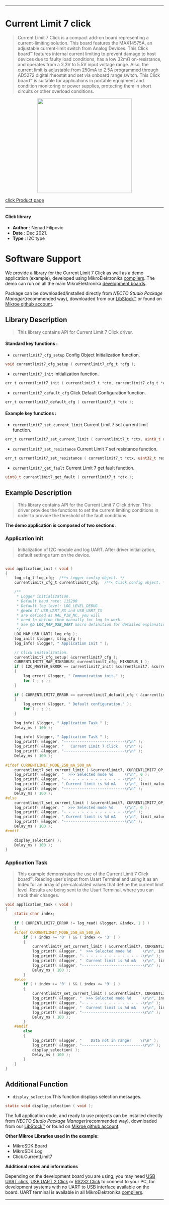 
---
# Current Limit 7 click

> Current Limit 7 Click is a compact add-on board representing a current-limiting solution. This board features the MAX14575A, an adjustable current-limit switch from Analog Devices. This Click board™ features internal current limiting to prevent damage to host devices due to faulty load conditions, has a low 32mΩ on-resistance, and operates from a 2.3V to 5.5V input voltage range. Also, the current limit is adjustable from 250mA to 2.5A programmed through AD5272 digital rheostat and set via onboard range switch. This Click board™ is suitable for applications in portable equipment and condition monitoring or power supplies, protecting them in short circuits or other overload conditions.

<p align="center">
  <img src="https://download.mikroe.com/images/click_for_ide/currentlimit7_click.png" height=300px>
</p>

[click Product page](https://www.mikroe.com/current-limit-7-click)

---


#### Click library

- **Author**        : Nenad Filipovic
- **Date**          : Dec 2021.
- **Type**          : I2C type


# Software Support

We provide a library for the Current Limit 7 Click
as well as a demo application (example), developed using MikroElektronika
[compilers](https://www.mikroe.com/necto-studio).
The demo can run on all the main MikroElektronika [development boards](https://www.mikroe.com/development-boards).

Package can be downloaded/installed directly from *NECTO Studio Package Manager*(recommended way), downloaded from our [LibStock&trade;](https://libstock.mikroe.com) or found on [Mikroe github account](https://github.com/MikroElektronika/mikrosdk_click_v2/tree/master/clicks).

## Library Description

> This library contains API for Current Limit 7 Click driver.

#### Standard key functions :

- `currentlimit7_cfg_setup` Config Object Initialization function.
```c
void currentlimit7_cfg_setup ( currentlimit7_cfg_t *cfg );
```

- `currentlimit7_init` Initialization function.
```c
err_t currentlimit7_init ( currentlimit7_t *ctx, currentlimit7_cfg_t *cfg );
```

- `currentlimit7_default_cfg` Click Default Configuration function.
```c
err_t currentlimit7_default_cfg ( currentlimit7_t *ctx );
```

#### Example key functions :

- `currentlimit7_set_current_limit` Current Limit 7 set current limit function.
```c
err_t currentlimit7_set_current_limit ( currentlimit7_t *ctx, uint8_t op_mode, uint16_t current_limit_ma );
```

- `currentlimit7_set_resistance` Current Limit 7 set resistance function.
```c
err_t currentlimit7_set_resistance ( currentlimit7_t *ctx, uint32_t res_ohm );
```

- `currentlimit7_get_fault` Current Limit 7 get fault function.
```c
uint8_t currentlimit7_get_fault ( currentlimit7_t *ctx );
```

## Example Description

> This library contains API for the Current Limit 7 Click driver.
> This driver provides the functions to set the current limiting conditions 
> in order to provide the threshold of the fault conditions.

**The demo application is composed of two sections :**

### Application Init

> Initialization of I2C module and log UART.
> After driver initialization, default settings turn on the device.

```c

void application_init ( void ) 
{
    log_cfg_t log_cfg;  /**< Logger config object. */
    currentlimit7_cfg_t currentlimit7_cfg;  /**< Click config object. */

    /** 
     * Logger initialization.
     * Default baud rate: 115200
     * Default log level: LOG_LEVEL_DEBUG
     * @note If USB_UART_RX and USB_UART_TX 
     * are defined as HAL_PIN_NC, you will 
     * need to define them manually for log to work. 
     * See @b LOG_MAP_USB_UART macro definition for detailed explanation.
     */
    LOG_MAP_USB_UART( log_cfg );
    log_init( &logger, &log_cfg );
    log_info( &logger, " Application Init " );

    // Click initialization.
    currentlimit7_cfg_setup( &currentlimit7_cfg );
    CURRENTLIMIT7_MAP_MIKROBUS( currentlimit7_cfg, MIKROBUS_1 );
    if ( I2C_MASTER_ERROR == currentlimit7_init( &currentlimit7, &currentlimit7_cfg ) ) 
    {
        log_error( &logger, " Communication init." );
        for ( ; ; );
    }
    
    if ( CURRENTLIMIT7_ERROR == currentlimit7_default_cfg ( &currentlimit7 ) )
    {
        log_error( &logger, " Default configuration." );
        for ( ; ; );
    }
    
    log_info( &logger, " Application Task " );
    Delay_ms ( 100 );
    
    log_info( &logger, " Application Task " );
    log_printf( &logger, "---------------------------\r\n" );
    log_printf( &logger, "   Current Limit 7 Click   \r\n" );
    log_printf( &logger, "---------------------------\r\n" );
    Delay_ms ( 100 );
    
#ifdef CURRENTLIMIT_MODE_250_mA_500_mA
    currentlimit7_set_current_limit ( &currentlimit7, CURRENTLIMIT7_OP_MODE_250_mA_500_mA, limit_value_op[ 10 ] );
    log_printf( &logger, "  >>> Selected mode %d     \r\n", 0 );
    log_printf( &logger, "- - - - - - - - - - - - - -\r\n" );
    log_printf( &logger, " Current limit is %d mA    \r\n", limit_value_op[ 10 ] );
    log_printf( &logger, "---------------------------\r\n" );
    Delay_ms ( 100 );
#else
    currentlimit7_set_current_limit ( &currentlimit7, CURRENTLIMIT7_OP_MODE_500_mA_2500_mA, limit_value_op[ 0 ] );
    log_printf( &logger, "  >>> Selected mode %d     \r\n", 0 );
    log_printf( &logger, "- - - - - - - - - - - - - -\r\n" );
    log_printf( &logger, " Current limit is %d mA    \r\n", limit_value_op[ 0 ] );
    log_printf( &logger, "---------------------------\r\n" );
    Delay_ms ( 100 );
#endif
    
    display_selection( );
    Delay_ms ( 100 );
}

```

### Application Task

> This example demonstrates the use of the Current Limit 7 Click board™.
> Reading user's input from Usart Terminal and using it as an index 
> for an array of pre-calculated values that define the current limit level.
> Results are being sent to the Usart Terminal, where you can track their changes.

```c
void application_task ( void ) 
{
    static char index;
    
    if ( CURRENTLIMIT7_ERROR != log_read( &logger, &index, 1 ) ) 
    {
    #ifdef CURRENTLIMIT_MODE_250_mA_500_mA
        if ( ( index >= '0' ) && ( index <= '3' ) )
        {
            currentlimit7_set_current_limit ( &currentlimit7, CURRENTLIMIT7_OP_MODE_250_mA_500_mA, limit_value_op[ index - 38 ] );
            log_printf( &logger, "  >>> Selected mode %d     \r\n", index - 48 );
            log_printf( &logger, "- - - - - - - - - - - - - -\r\n" );
            log_printf( &logger, "  Current limit is %d mA   \r\n", limit_value_op[ index - 38 ] );
            log_printf( &logger, "---------------------------\r\n" );
            Delay_ms ( 100 );
        }
    #else
        if ( ( index >= '0' ) && ( index <= '9' ) ) 
        {
            currentlimit7_set_current_limit ( &currentlimit7, CURRENTLIMIT7_OP_MODE_500_mA_2500_mA, limit_value_op[ index - 48 ] );
            log_printf( &logger, "  >>> Selected mode %d     \r\n", index - 48 );
            log_printf( &logger, "- - - - - - - - - - - - - -\r\n" );
            log_printf( &logger, "  Current limit is %d mA   \r\n", limit_value_op[ index - 48 ] );
            log_printf( &logger, "---------------------------\r\n" );
            Delay_ms ( 100 );
        }
    #endif
        else 
        { 
            log_printf( &logger, "    Data not in range!    \r\n" );
            log_printf( &logger, "---------------------------\r\n" );
            display_selection( );
            Delay_ms ( 100 );
        }
    }
}
```

## Additional Function

- `display_selection` This function displays selection messages.
```c
static void display_selection ( void );
```

The full application code, and ready to use projects can be installed directly from *NECTO Studio Package Manager*(recommended way), downloaded from our [LibStock&trade;](https://libstock.mikroe.com) or found on [Mikroe github account](https://github.com/MikroElektronika/mikrosdk_click_v2/tree/master/clicks).

**Other Mikroe Libraries used in the example:**

- MikroSDK.Board
- MikroSDK.Log
- Click.CurrentLimit7

**Additional notes and informations**

Depending on the development board you are using, you may need
[USB UART click](https://www.mikroe.com/usb-uart-click),
[USB UART 2 Click](https://www.mikroe.com/usb-uart-2-click) or
[RS232 Click](https://www.mikroe.com/rs232-click) to connect to your PC, for
development systems with no UART to USB interface available on the board. UART
terminal is available in all MikroElektronika
[compilers](https://shop.mikroe.com/compilers).

---
